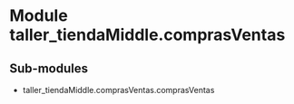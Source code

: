 Module taller_tiendaMiddle.comprasVentas
========================================

Sub-modules
-----------
* taller_tiendaMiddle.comprasVentas.comprasVentas